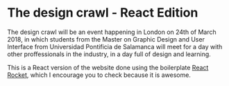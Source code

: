 # The design crawl - React Edition

The design crawl will be an event happening in London on 24th of March 2018, in which students from the Master on Graphic Design and User Interface from Universidad Pontificia de Salamanca will meet for a day with other proffessionals in the industry, in a day full of design and learning.

This is a React version of the website done using the boilerplate [React Rocket](https://github.com/jakemmarsh/react-rocket-boilerplate), which I encourage you to check because it is awesome.